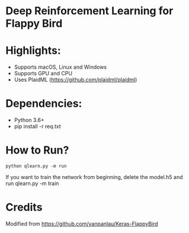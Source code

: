 # Deep Reinforcement Learning for Flappy Bird

# Highlights:
* Supports macOS, Linux and Windows
* Supports GPU and CPU
* Uses PlaidML (https://github.com/plaidml/plaidml)

# Dependencies:
* Python 3.6+
* pip install -r req.txt

# How to Run?

```
python qlearn.py -m run
```

If you want to train the network from beginning, delete the model.h5 and run qlearn.py -m train

# Credits
Modified from https://github.com/yanpanlau/Keras-FlappyBird
